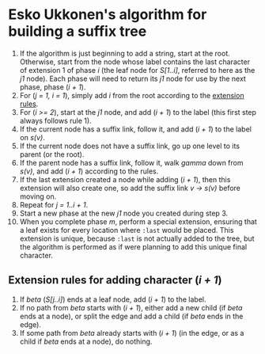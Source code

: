 # Esko Ukkonen's algorithm for building a suffix tree

1. If the algorithm is just beginning to add a string, start at the root. Otherwise, start from the node whose label contains the last character of extension 1 of phase _i_ (the leaf node for _S[1..i]_, referred to here as the _j1_ node). Each phase will need to return its _j1_ node for use by the next phase, phase (_i + 1_).
2. For (_j = 1, i = 1_), simply add _i_ from the root according to the [extension rules](#Extension-rules-for-adding-character-(_i-+-1_)).
3. For (_i >= 2_), start at the _j1_ node, and add (_i + 1_) to the label (this first step always follows rule 1).
4. If the current node has a suffix link, follow it, and add (_i + 1_) to the label on _s(v)_.
5. If the current node does not have a suffix link, go up one level to its parent (or the root).
6. If the parent node has a suffix link, follow it, walk _gamma_ down from _s(v)_, and add (_i + 1_) according to the rules.
7. If the last extension created a node while adding (_i + 1_), then this extension will also create one, so add the suffix link _v -> s(v)_ before moving on.
8. Repeat for _j = 1..i + 1_.
9. Start a new phase at the new _j1_ node you created during step 3.
10. When you complete phase _m_, perform a special extension, ensuring that a leaf exists for every location where `:last` would be placed. This extension is unique, because `:last` is not actually added to the tree, but the algorithm is performed as if were planning to add this unique final character.

## Extension rules for adding character (_i + 1_)

1. If _beta_ (_S[j..i]_) ends at a leaf node, add (_i + 1_) to the label.
2. If no path from _beta_ starts with (_i + 1_), either add a new child (if _beta_ ends at a node), or split the edge and add a child (if _beta_ ends in the edge).
3. If some path from _beta_ already starts with (_i + 1_) (in the edge, or as a child if _beta_ ends at a node), do nothing.
